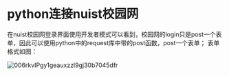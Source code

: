# python连接nuist校园网

在nuist校园网登录界面使用开发者模式可以看到，校园网的login只是post一个表单，因此可以使用python中的request库中带的post函数，post一个表单；
表单格式如图：



![006rkvIPgy1geauxzzl9gj30b7045dfr](https://tva2.sinaimg.cn/large/006rkvIPgy1gf073dfwbmj30b704574b.jpg)
